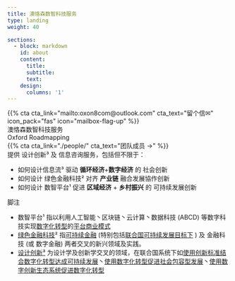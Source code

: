 ```yaml
---
title: 澳恪森数智科技服务
type: landing
weight: 40

sections:
  - block: markdown
    id: about
    content:
      title: 
      subtitle: 
      text: 
    design:
      columns: '1'
---
```


<div class="row  align-items-center"><div class="col-3">{{% cta cta_link="mailto:oxon8com@outlook.com" cta_text="留个信✉"  icon_pack="fas" icon="mailbox-flag-up" %}}</div>
    <div class="col-6 display-4">澳恪森数智科技服务<br/>Oxford Roadmapping</div><div class="col-3">{{% cta cta_link="./people/" cta_text="团队成员 →" %}}</div></div>

<div class="row align-items-center">
<div class="col-6 font-weight-bolder text-justify">
提供 设计创新³  及  信息咨询服务，包括但不限于：

*  如何设计<span class="highlight-container highlight-fushia"><span class="highlight">信息流³</span></span> 驱动  **循环经济**+**数字经济** 的 社会创新
*  如何设计 <span class="highlight-container highlight-green"><span class="highlight"> 绿色金融科技²</span></span> 对齐  **产业链** 融合发展協作创新
*  如何设计<span class="highlight-container highlight-yellow"><span class="highlight"> 数智平台¹</span></span> 促进 **区域经济** + **乡村振兴** 的 可持续发展创新
</div>
<div class="col-6 small text-left">

脚注

* 数智平台¹ 指以利用人工智能丶区块链丶云计算丶数据科技 (ABCD) 等数字科技实现[数字化转型](http://www.sasac.gov.cn/n4470048/n13461446/n15927611/n16058233/c16135120/content.html)的[平台商业模式](https://www2.deloitte.com/cn/zh/pages/soe/articles/soe-digital-transformation-2.html)
* [绿色金融科技](https://link.springer.com/chapter/10.1007/978-3-319-76014-8_11)² 指[可持续金融](https://www.unep.org/regions/asia-and-pacific/regional-initiatives/supporting-resource-efficiency/green-financing) (特别包括[联合国可持续发展目标下](https://www.un.org/en/digital-financing-taskforce) ) 及 金融科技 (或 数字金融) 两者交叉的新兴领域及实践。
* [设计创新³](https://www.sciencedirect.com/topics/social-sciences/design-innovation)  为设计学及创新学交叉的领域，在联合国系统下如[使用创新标准结合数字化转型达成可持续发展](https://www.unido.org/news/unido-promotes-innovation-standards-and-digital-transformation-achieve-sdgs)丶[使用数字化转型促进社会包容型发展](https://www.un.org/development/desa/dspd/2021/02/digital-technologies-for-social-inclusion/)丶[使用数字创新生态系统促进数字化转型](https://www.itu.int/itu-d/sites/innovation/)

</div>
</div>

